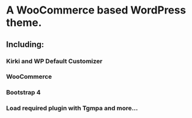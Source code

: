 # A WooCommerce based WordPress theme.

## Including:
### Kirki and WP Default Customizer
### WooCommerce
### Bootstrap 4
### Load required plugin with Tgmpa and more...